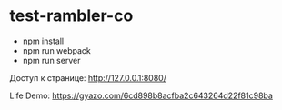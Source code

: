 # test-rambler-co

* npm install
* npm run webpack
* npm run server

Доступ к странице: http://127.0.0.1:8080/

Life Demo: https://gyazo.com/6cd898b8acfba2c643264d22f81c98ba